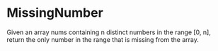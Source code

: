 # MissingNumber
Given an array nums containing n distinct numbers in the range [0, n], return the only number in the range that is missing from the array.